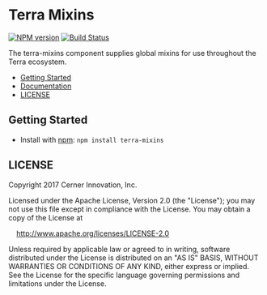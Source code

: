 # Terra Mixins


[![NPM version](http://img.shields.io/npm/v/terra-mixins.svg)](https://www.npmjs.org/package/terra-mixins)
[![Build Status](https://travis-ci.org/cerner/terra-core.svg?branch=master)](https://travis-ci.org/cerner/terra-core)

The terra-mixins component supplies global mixins for use throughout the Terra ecosystem.

- [Getting Started](#getting-started)
- [Documentation](https://github.com/cerner/terra-core/tree/master/packages/terra-mixins/docs)
- [LICENSE](#license)

## Getting Started

- Install with [npm](https://www.npmjs.com): `npm install terra-mixins`

## LICENSE

Copyright 2017 Cerner Innovation, Inc.

Licensed under the Apache License, Version 2.0 (the "License"); you may not use this file except in compliance with the License. You may obtain a copy of the License at

&nbsp;&nbsp;&nbsp;&nbsp;http://www.apache.org/licenses/LICENSE-2.0

Unless required by applicable law or agreed to in writing, software distributed under the License is distributed on an "AS IS" BASIS, WITHOUT WARRANTIES OR CONDITIONS OF ANY KIND, either express or implied. See the License for the specific language governing permissions and limitations under the License.
